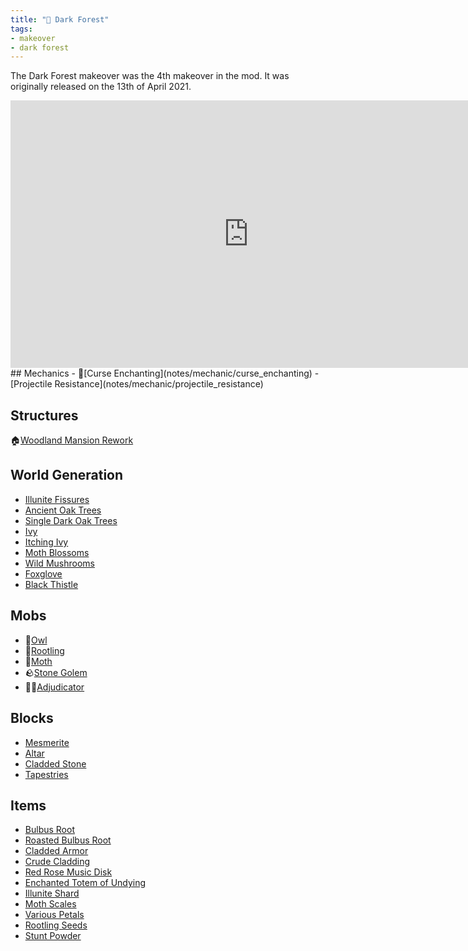 ```yaml
---
title: "🌳 Dark Forest"
tags:
- makeover
- dark forest
---
```


The Dark Forest makeover was the 4th makeover in the mod. It was originally released on the 13th  of April 2021.

<iframe width="761" height="428" src="https://www.youtube.com/embed/5aQJNwvrX4A" title="Biome Makeover - Dark Forest" frameborder="0" allow="accelerometer; autoplay; clipboard-write; encrypted-media; gyroscope; picture-in-picture; web-share" allowfullscreen></iframe>
## Mechanics
- 🔮[Curse Enchanting](notes/mechanic/curse_enchanting)
- [Projectile Resistance](notes/mechanic/projectile_resistance)

## Structures
🏠[Woodland Mansion Rework](notes/structure/mansion)

## World Generation
- [Illunite Fissures](notes/generation/illunite_fissues)
- [Ancient Oak Trees](notes/generation/ancient_oak)
- [Single Dark Oak Trees](notes/generation/single_dark_oak)
- [Ivy](notes/block/ivy)
- [Itching Ivy](notes/block/itching_ivy)
- [Moth Blossoms](notes/block/moth_blossoms)
- [Wild Mushrooms](notes/block/wild_mushrooms)
- [Foxglove](notes/block/foxglove)
- [Black Thistle](notes/bock)

## Mobs
- 🦉[Owl](notes/mob/owl)
- 🥔[Rootling](notes/mob/rootling)
- 🦋[Moth](notes/mob/moth)
- 🪨[Stone Golem](notes/mob/stone_golem)
- 🧙‍♂️[Adjudicator](notes/mob/adjudicator)

## Blocks
- [Mesmerite](notes/block/mesmerite)
- [Altar](notes/block/altar)
- [Cladded Stone](notes/block/cladded_stone)
- [Tapestries](notes/block/tapestries)

## Items
- [Bulbus Root](notes/item/bulbus_root)
- [Roasted Bulbus Root](notes/item/roasted_bulbus_roots)
- [Cladded Armor](notes/item/cladded_armor)
- [Crude Cladding](notes/item/crude_cladding)
- [Red Rose Music Disk](notes/item/discs/#dark-forest)
- [Enchanted Totem of Undying](notes/item/enchanted_totem_of_undying)
- [Illunite Shard](notes/item/illunite_shard)
- [Moth Scales](notes/item/moth_scales)
- [Various Petals](notes/items/petals)
- [Rootling Seeds](notes/item/rootling_seeds)
- [Stunt Powder](notes/items/stunt_powder)

